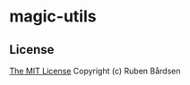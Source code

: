 # magic-utils

## License

[The MIT License](http://opensource.org/licenses/MIT)
Copyright (c) Ruben Bårdsen
